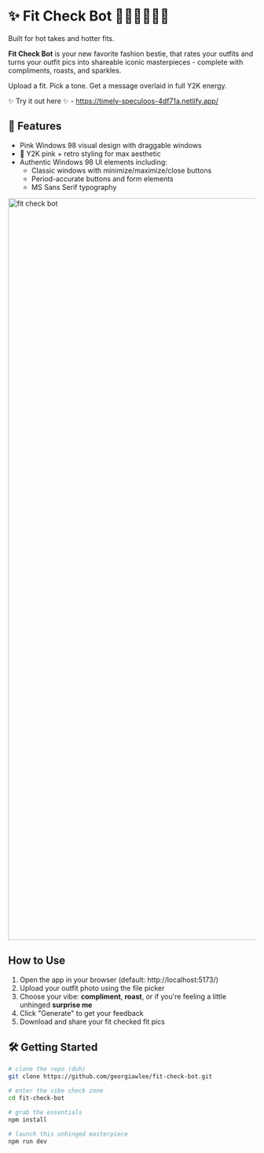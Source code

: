 # ✨ Fit Check Bot 💅💖🍒🐶🥺🤪

Built for hot takes and hotter fits.

**Fit Check Bot** is your new favorite fashion bestie, that rates your outfits and turns your outfit pics into shareable iconic masterpieces - complete with compliments, roasts, and sparkles.

Upload a fit. Pick a tone. Get a message overlaid in full Y2K energy.  

✨ Try it out here ✨ - https://timely-speculoos-4df71a.netlify.app/

## 💅 Features
-  Pink Windows 98 visual design with draggable windows
- 💅 Y2K pink + retro styling for max aesthetic
- Authentic Windows 98 UI elements including:
  - Classic windows with minimize/maximize/close buttons
  - Period-accurate buttons and form elements
  - MS Sans Serif typography
 
<img width="1506" alt="fit check bot" src="https://github.com/user-attachments/assets/30e6a33b-0643-4044-a03a-4366b94d5a74" />

## How to Use

1. Open the app in your browser (default: http://localhost:5173/)
2. Upload your outfit photo using the file picker
3. Choose your vibe: **compliment**, **roast**, or if you're feeling a little unhinged **surprise me**
4. Click "Generate" to get your feedback
5. Download and share your fit checked fit pics

## 🛠️ Getting Started

```bash
# clone the repo (duh)
git clone https://github.com/georgiawlee/fit-check-bot.git

# enter the vibe check zone
cd fit-check-bot

# grab the essentials 
npm install

# launch this unhinged masterpiece
npm run dev
